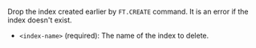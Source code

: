 Drop the index created earlier by `FT.CREATE` command. It is an error if the index doesn't exist.

- `<index-name>` (required): The name of the index to delete.

